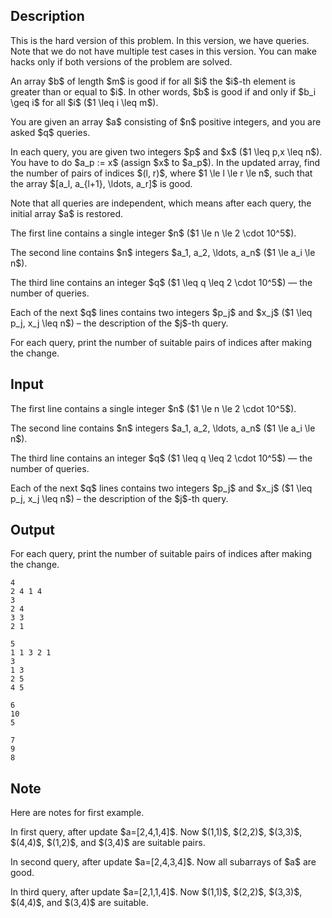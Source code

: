 ## Description

<div><p><span class="tex-font-style-it">This is the hard version of this problem. In this version, we have queries. Note that we do not have multiple test cases in this version. You can make hacks only if both versions of the problem are solved.</span></p><p>An array $b$ of length $m$ is <span class="tex-font-style-it">good</span> if for all $i$ the $i$-th element is greater than or equal to $i$. In other words, $b$ is <span class="tex-font-style-it">good</span> if and only if $b_i \geq i$ for all $i$ ($1 \leq i \leq m$).</p><p>You are given an array $a$ consisting of $n$ positive integers, and you are asked $q$ queries. </p><p>In each query, you are given two integers $p$ and $x$ ($1 \leq p,x \leq n$). You have to do $a_p := x$ (assign $x$ to $a_p$). In the updated array, find the number of pairs of indices $(l, r)$, where $1 \le l \le r \le n$, such that the array $[a_l, a_{l+1}, \ldots, a_r]$ is <span class="tex-font-style-it">good</span>.</p><p>Note that all queries are <span class="tex-font-style-bf">independent</span>, which means after each query, the initial array $a$ is restored. </p></div><div class="input-specification"><p>The first line contains a single integer $n$ ($1 \le n \le 2 \cdot 10^5$).</p><p>The second line contains $n$ integers $a_1, a_2, \ldots, a_n$ ($1 \le a_i \le n$).</p><p>The third line contains an integer $q$ ($1 \leq q \leq 2 \cdot 10^5$) — the number of queries.</p><p>Each of the next $q$ lines contains two integers $p_j$ and $x_j$ ($1 \leq p_j, x_j \leq n$) – the description of the $j$-th query.</p></div><div class="output-specification"><p>For each query, print the number of suitable pairs of indices after making the change. </p></div>

## Input

<p>The first line contains a single integer $n$ ($1 \le n \le 2 \cdot 10^5$).</p><p>The second line contains $n$ integers $a_1, a_2, \ldots, a_n$ ($1 \le a_i \le n$).</p><p>The third line contains an integer $q$ ($1 \leq q \leq 2 \cdot 10^5$) — the number of queries.</p><p>Each of the next $q$ lines contains two integers $p_j$ and $x_j$ ($1 \leq p_j, x_j \leq n$) – the description of the $j$-th query.</p>

## Output

<p>For each query, print the number of suitable pairs of indices after making the change. </p>





```input1
4
2 4 1 4
3
2 4
3 3
2 1
```




```input2
5
1 1 3 2 1
3
1 3
2 5
4 5
```




```output1
6
10
5
```




```output2
7
9
8
```



## Note

<p>Here are notes for first example.</p><p>In first query, after update $a=[2,4,1,4]$. Now $(1,1)$, $(2,2)$, $(3,3)$, $(4,4)$, $(1,2)$, and $(3,4)$ are suitable pairs.</p><p>In second query, after update $a=[2,4,3,4]$. Now all subarrays of $a$ are <span class="tex-font-style-tt">good</span>.</p><p>In third query, after update $a=[2,1,1,4]$. Now $(1,1)$, $(2,2)$, $(3,3)$, $(4,4)$, and $(3,4)$ are suitable.</p>
